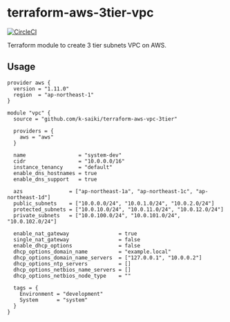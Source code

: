 # terraform-aws-3tier-vpc
[![CircleCI](https://circleci.com/gh/k-saiki/terraform-aws-3tier-vpc.svg?style=svg)](https://circleci.com/gh/k-saiki/terraform-aws-3tier-vpc)

Terraform module to create 3 tier subnets VPC on AWS.

## Usage
```hcl
provider aws {
  version = "1.11.0"
  region  = "ap-northeast-1"
}

module "vpc" {
  source = "github.com/k-saiki/terraform-aws-vpc-3tier"

  providers = {
    aws = "aws"
  }

  name                 = "system-dev"
  cidr                 = "10.0.0.0/16"
  instance_tenancy     = "default"
  enable_dns_hostnames = true
  enable_dns_support   = true

  azs               = ["ap-northeast-1a", "ap-northeast-1c", "ap-northeast-1d"]
  public_subnets    = ["10.0.0.0/24", "10.0.1.0/24", "10.0.2.0/24"]
  protected_subnets = ["10.0.10.0/24", "10.0.11.0/24", "10.0.12.0/24"]
  private_subnets   = ["10.0.100.0/24", "10.0.101.0/24", "10.0.102.0/24"]

  enable_nat_gateway                = true
  single_nat_gateway                = false
  enable_dhcp_options               = false
  dhcp_options_domain_name          = "example.local"
  dhcp_options_domain_name_servers  = ["127.0.0.1", "10.0.0.2"]
  dhcp_options_ntp_servers          = []
  dhcp_options_netbios_name_servers = []
  dhcp_options_netbios_node_type    = ""

  tags = {
    Environment = "development"
    System      = "system"
  }
}
```
